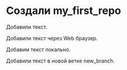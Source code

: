 ﻿# Создали my_first_repo

Добавили текст.

Добавили текст через Web браузер.

Добавим текст локально.

Добавили текст в новой ветке new_branch.